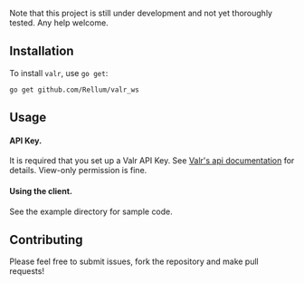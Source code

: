 Note that this project is still under development and not yet thoroughly tested. Any help welcome.

## Installation

To install `valr`, use `go get`:
```
go get github.com/Rellum/valr_ws
```

## Usage

#### API Key.
It is required that you set up a Valr API Key. 
See [Valr's api documentation](https://docs.valr.com/#authentication) for details.
View-only permission is fine.

#### Using the client.
See the example directory for sample code.

## Contributing
Please feel free to submit issues, fork the repository and make pull requests!